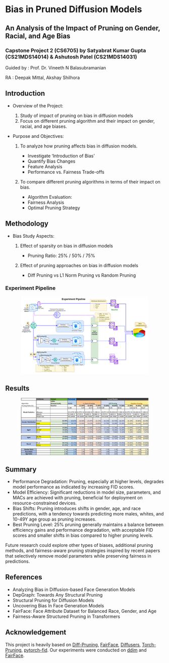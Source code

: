 # Bias in Pruned Diffusion Models
## An Analysis of the Impact of Pruning on Gender, Racial, and Age Bias

### Capstone Project 2 (CS6705) by Satyabrat Kumar Gupta (CS21MDS14014) & Ashutosh Patel (CS21MDS14031)
Guided by : Prof. Dr. Vineeth N Balasubramanian

RA		: Deepak Mittal, Akshay Shilhora


## Introduction
- Overview of the Project:
   1. Study of impact of pruning on bias in diffusion models
   2. Focus on different pruning algorithm and their impact on gender, racial, and age biases.

- Purpose and Objectives:
   1. To analyze how pruning affects bias in diffusion models.
      - Investigate ‘Introduction of Bias’
      - Quantify Bias Changes
      - Feature Analysis
      - Performance vs. Fairness Trade-offs

   2. To compare different pruning algorithms in terms of their impact on bias.
      - Algorithm Evaluation:
      - Fairness Analysis
      - Optimal Pruning Strategy

## Methodology

- Bias Study Aspects:
   1. Effect of sparsity on bias in diffusion models
      - Pruning Ratio: 25% / 50% / 75%

   2. Effect of pruning approaches on bias in diffusion models
      - Diff Pruning vs L1 Norm Pruning vs Random Pruning

### Experiment Pipeline
<div align="center">
<img src="assets/bias_diffusion_pipeline.png" width="80%"></img>
</div>

## Results

<div align="center">
<img src="assets/fairface_results.png" width="80%"></img>
</div>

## Summary

   - Performance Degradation: Pruning, especially at higher levels, degrades model performance as indicated by increasing FID scores.
   - Model Efficiency: Significant reductions in model size, parameters, and MACs are achieved with pruning, beneficial for deployment on resource-constrained devices.
   - Bias Shifts: Pruning introduces shifts in gender, age, and race predictions, with a tendency towards predicting more males, whites, and 10-49Y age group as pruning increases.
   - Best Pruning Level: 25% pruning generally maintains a balance between efficiency gains and performance degradation, with acceptable FID scores and smaller shifts in bias compared to higher pruning levels.

   Future research could explore other types of biases, additional pruning methods, and fairness-aware pruning strategies inspired by recent papers that selectively remove model parameters while preserving fairness in predictions.

## References
   - Analyzing Bias in Diffusion-based Face Generation Models
   - DepGraph: Towards Any Structural Pruning
   - Structural Pruning for Diffusion Models
   - Uncovering Bias In Face Generation Models
   - FairFace: Face Attribute Dataset for Balanced Race, Gender, and Age
   - Fairness-Aware Structured Pruning in Transformers

## Acknowledgement
This project is heavily based on [Diff-Pruning](https://github.com/VainF/Diff-Pruning), [FairFace](https://github.com/dchen236/FairFace), [Diffusers](https://github.com/huggingface/diffusers), [Torch-Pruning](https://github.com/VainF/Torch-Pruning), [pytorch-fid](https://github.com/mseitzer/pytorch-fid). Our experiments were conducted on [ddim](https://github.com/ermongroup/ddim) and [FairFace](https://github.com/dchen236/FairFace).
